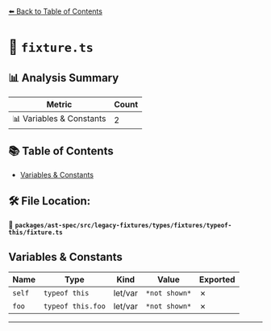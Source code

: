 [⬅️ Back to Table of Contents](../../../../../../../index.md)

# 📄 `fixture.ts`

## 📊 Analysis Summary

| Metric | Count |
|--------|-------|
| 📊 Variables & Constants | 2 |

## 📚 Table of Contents

- [Variables & Constants](#variables-constants)

## 🛠️ File Location:
📂 **`packages/ast-spec/src/legacy-fixtures/types/fixtures/typeof-this/fixture.ts`**

## Variables & Constants

| Name | Type | Kind | Value | Exported |
|------|------|------|-------|----------|
| `self` | `typeof this` | let/var | `*not shown*` | ✗ |
| `foo` | `typeof this.foo` | let/var | `*not shown*` | ✗ |


---